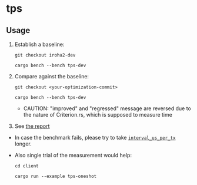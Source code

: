 # tps

## Usage

1. Establish a baseline:

    ```
    git checkout iroha2-dev
    ```
    ```
    cargo bench --bench tps-dev
    ```

2. Compare against the baseline:

    ```
    git checkout <your-optimization-commit>
    ```
    ```
    cargo bench --bench tps-dev
    ```
    * CAUTION: "improved" and "regressed" message are reversed due to the nature of Criterion.rs, which is supposed to measure time

3. See [the report](../../../target/criterion/report/index.html)

* In case the benchmark fails, please try to take [`interval_us_per_tx`](config.json) longer.

* Also single trial of the measurement would help:

    ```
    cd client
    ```
    ```
    cargo run --example tps-oneshot
    ```
